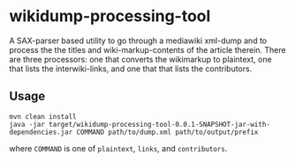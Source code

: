 # wikidump-processing-tool

A SAX-parser based utility to go through a mediawiki xml-dump and to process the the titles and
wiki-markup-contents of the article therein. There are three processors: one that converts the
wikimarkup to plaintext, one that lists the interwiki-links, and one that that lists the contributors.

## Usage

    mvn clean install
    java -jar target/wikidump-processing-tool-0.0.1-SNAPSHOT-jar-with-dependencies.jar COMMAND path/to/dump.xml path/to/output/prefix

where `COMMAND` is one of `plaintext`, `links`, and `contributors`.
